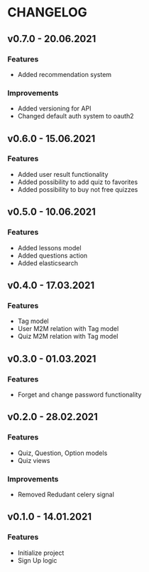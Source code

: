 # CHANGELOG

## v0.7.0 - 20.06.2021

### Features

* Added recommendation system

### Improvements

* Added versioning for API
* Changed default auth system to oauth2

## v0.6.0 - 15.06.2021

### Features

* Added user result functionality
* Added possibility to add quiz to favorites
* Added possibility to buy not free quizzes

## v0.5.0 - 10.06.2021

### Features

* Added lessons model
* Added questions action
* Added elasticsearch

## v0.4.0 - 17.03.2021

### Features

* Tag model
* User M2M relation with Tag model 
* Quiz M2M relation with Tag model 

## v0.3.0 - 01.03.2021

### Features

* Forget and change password functionality

## v0.2.0 - 28.02.2021

### Features

* Quiz, Question, Option models
* Quiz views

### Improvements

* Removed Redudant celery signal

## v0.1.0 - 14.01.2021

### Features

* Initialize project
* Sign Up logic
